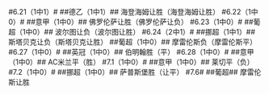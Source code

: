 ﻿#6.21（1中1）#
##德乙（1中1）##
海登海姆让胜（海登海姆让胜）
#6.22（1中0）#
##意甲（1中0）##
佛罗伦萨让胜（佛罗伦萨让负）
#6.23（1中0）#
##葡超（1中0）##
波尔图让负（波尔图让胜）
#6.24（2中1）#
##挪超（1中1）##
斯塔贝克让负（斯塔贝克让胜）
##葡超（1中0）##
摩雷伦斯负（摩雷伦斯平）
#6.27（1中0）#
##英冠（1中0）##
伯明翰胜（平）
#6.28（1中0）#
##意甲（1中0）##
AC米兰平（胜）
#7.1（1中0）#
##意甲（1中0）##
莱切平（负）
#7.2（1中0）#
##挪超（1中0）##
萨普斯堡胜（让平）
#7.6#
##葡超##
摩雷伦斯让胜